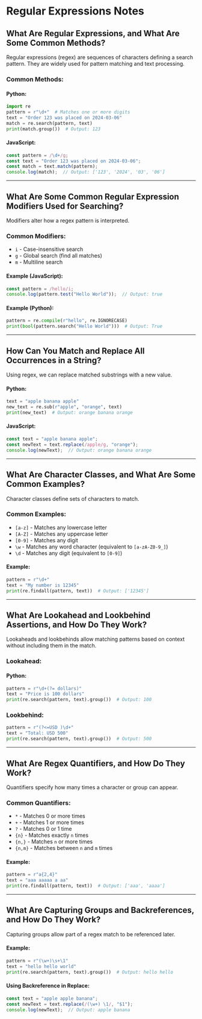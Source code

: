 # Regular Expressions Notes

## What Are Regular Expressions, and What Are Some Common Methods?
Regular expressions (regex) are sequences of characters defining a search pattern. They are widely used for pattern matching and text processing.

### Common Methods:
#### Python:
```python
import re
pattern = r"\d+"  # Matches one or more digits
text = "Order 123 was placed on 2024-03-06"
match = re.search(pattern, text)
print(match.group())  # Output: 123
```

#### JavaScript:
```javascript
const pattern = /\d+/g;
const text = "Order 123 was placed on 2024-03-06";
const match = text.match(pattern);
console.log(match);  // Output: ['123', '2024', '03', '06']
```

---

## What Are Some Common Regular Expression Modifiers Used for Searching?
Modifiers alter how a regex pattern is interpreted.

### Common Modifiers:
- `i` - Case-insensitive search
- `g` - Global search (find all matches)
- `m` - Multiline search

#### Example (JavaScript):
```javascript
const pattern = /hello/i;
console.log(pattern.test("Hello World"));  // Output: true
```

#### Example (Python):
```python
pattern = re.compile(r"hello", re.IGNORECASE)
print(bool(pattern.search("Hello World")))  # Output: True
```

---

## How Can You Match and Replace All Occurrences in a String?
Using regex, we can replace matched substrings with a new value.

#### Python:
```python
text = "apple banana apple"
new_text = re.sub(r"apple", "orange", text)
print(new_text)  # Output: orange banana orange
```

#### JavaScript:
```javascript
const text = "apple banana apple";
const newText = text.replace(/apple/g, "orange");
console.log(newText);  // Output: orange banana orange
```

---

## What Are Character Classes, and What Are Some Common Examples?
Character classes define sets of characters to match.

### Common Examples:
- `[a-z]` - Matches any lowercase letter
- `[A-Z]` - Matches any uppercase letter
- `[0-9]` - Matches any digit
- `\w` - Matches any word character (equivalent to `[a-zA-Z0-9_]`)
- `\d` - Matches any digit (equivalent to `[0-9]`)

#### Example:
```python
pattern = r"\d+"
text = "My number is 12345"
print(re.findall(pattern, text))  # Output: ['12345']
```

---

## What Are Lookahead and Lookbehind Assertions, and How Do They Work?
Lookaheads and lookbehinds allow matching patterns based on context without including them in the match.

### Lookahead:
#### Python:
```python
pattern = r"\d+(?= dollars)"
text = "Price is 100 dollars"
print(re.search(pattern, text).group())  # Output: 100
```

### Lookbehind:
```python
pattern = r"(?<=USD )\d+"
text = "Total: USD 500"
print(re.search(pattern, text).group())  # Output: 500
```

---

## What Are Regex Quantifiers, and How Do They Work?
Quantifiers specify how many times a character or group can appear.

### Common Quantifiers:
- `*` - Matches 0 or more times
- `+` - Matches 1 or more times
- `?` - Matches 0 or 1 time
- `{n}` - Matches exactly `n` times
- `{n,}` - Matches `n` or more times
- `{n,m}` - Matches between `n` and `m` times

#### Example:
```python
pattern = r"a{2,4}"
text = "aaa aaaaa a aa"
print(re.findall(pattern, text))  # Output: ['aaa', 'aaaa']
```

---

## What Are Capturing Groups and Backreferences, and How Do They Work?
Capturing groups allow part of a regex match to be referenced later.

#### Example:
```python
pattern = r"(\w+)\s+\1"
text = "hello hello world"
print(re.search(pattern, text).group())  # Output: hello hello
```

#### Using Backreference in Replace:
```javascript
const text = "apple apple banana";
const newText = text.replace(/(\w+) \1/, "$1");
console.log(newText);  // Output: apple banana

